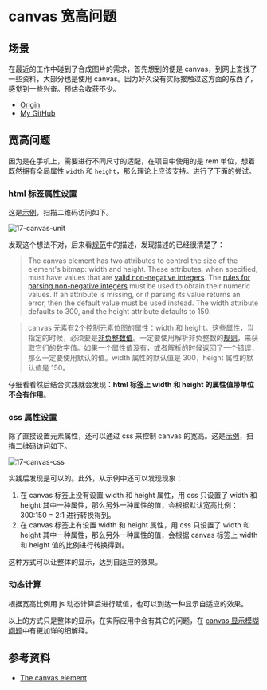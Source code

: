 # canvas 宽高问题
## 场景
在最近的工作中碰到了合成图片的需求，首先想到的便是 canvas，到网上查找了一些资料，大部分也是使用 canvas。因为好久没有实际接触过这方面的东西了，感觉到一些兴奋。预估会收获不少。


- [Origin][url-origin]
- [My GitHub][url-my-github]

## 宽高问题
因为是在手机上，需要进行不同尺寸的适配，在项目中使用的是 rem 单位，想着既然拥有全局属性 `width` 和 `height`，那么理论上应该支持。进行了下面的尝试。
### html 标签属性设置
这是[示例][url-lab-canvas-unit]，扫描二维码访问如下。

![17-canvas-unit][url-local-canvas-unit]

发现这个想法不对，后来看[规范][url-spec-canvas]中的描述，发现描述的已经很清楚了：
> The canvas element has two attributes to control the size of the element's bitmap: width and height. These attributes, when specified, must have values that are [valid non-negative integers][url-valid-non-negative-integers]. The [rules for parsing non-negative integers][url-parse-rule] must be used to obtain their numeric values. If an attribute is missing, or if parsing its value returns an error, then the default value must be used instead. The width attribute defaults to 300, and the height attribute defaults to 150.

> canvas 元素有2个控制元素位图的属性：width 和 height。这些属性，当指定的时候，必须要是[非负整数值][url-valid-non-negative-integers]。一定要使用解析非负整数的[规则][url-parse-rule]，来获取它们的数字值。如果一个属性值没有，或者解析的时候返回了一个错误，那么一定要使用默认的值。width 属性的默认值是 300，height 属性的默认值是 150。

仔细看看然后结合实践就会发现：**html 标签上 width 和 height 的属性值带单位不会有作用**。

### css 属性设置
除了直接设置元素属性，还可以通过 css 来控制 canvas 的宽高。这是[示例][url-lab-canvas-css]，扫描二维码访问如下。

![17-canvas-css][url-local-canvas-css]

实践后发现是可以的。此外，从示例中还可以发现现象：
1. 在 canvas 标签上没有设置 width 和 height 属性，用 css 只设置了 width 和 height 其中一种属性，那么另外一种属性的值，会根据默认宽高比例：300:150 = 2:1 进行转换得到。
2. 在 canvas 标签上有设置 width 和 height 属性，用 css 只设置了 width 和 height 其中一种属性，那么另外一种属性的值，会根据 canvas 标签上 width 和 height 值的比例进行转换得到。

这种方式可以让整体的显示，达到自适应的效果。

### 动态计算
根据宽高比例用 js 动态计算后进行赋值，也可以到达一种显示自适应的效果。

以上的方式只是整体的显示，在实际应用中会有其它的问题，在 [canvas 显示模糊问题][url-issue-18]中有更加详的细解释。

## 参考资料
- [The canvas element][url-spec-canvas]

[url-spec-canvas]:https://html.spec.whatwg.org/multipage/canvas.html#the-canvas-element



[url-lab-canvas-unit]:https://xxholic.github.io/lab/lab-css/segment/17/17.canvas-unit.html
[url-valid-non-negative-integers]:https://html.spec.whatwg.org/multipage/common-microsyntaxes.html#valid-non-negative-integer
[url-parse-rule]:https://html.spec.whatwg.org/multipage/common-microsyntaxes.html#rules-for-parsing-non-negative-integers
[url-lab-canvas-css]:https://xxholic.github.io/lab/lab-css/segment/17/17.canvas-css.html

[url-repository-images]:https://xxholic.github.io/segment/images

[url-local-canvas-unit]:https://xxholic.github.io/segment/images/17/qrcode-canvas-unit.png
[url-local-canvas-css]:https://xxholic.github.io/segment/images/17/qrcode-canvas-css.png

[url-issue-18]:https://github.com/XXHolic/segment/issues/20

[url-origin]:https://github.com/XXHolic/segment/issues/19
[url-my-github]:https://github.com/XXHolic

[url-origin]:https://github.com/XXHolic/segment/issues/19
[url-my-github]:https://github.com/XXHolic